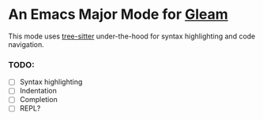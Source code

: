 An Emacs Major Mode for [Gleam]
===============================

This mode uses [tree-sitter] under-the-hood for syntax highlighting and code
navigation.

### TODO:

- [ ] Syntax highlighting
- [ ] Indentation
- [ ] Completion
- [ ] REPL?

[Gleam]: https://gleam.run
[tree-sitter]: https://github.com/tree-sitter/tree-sitter
